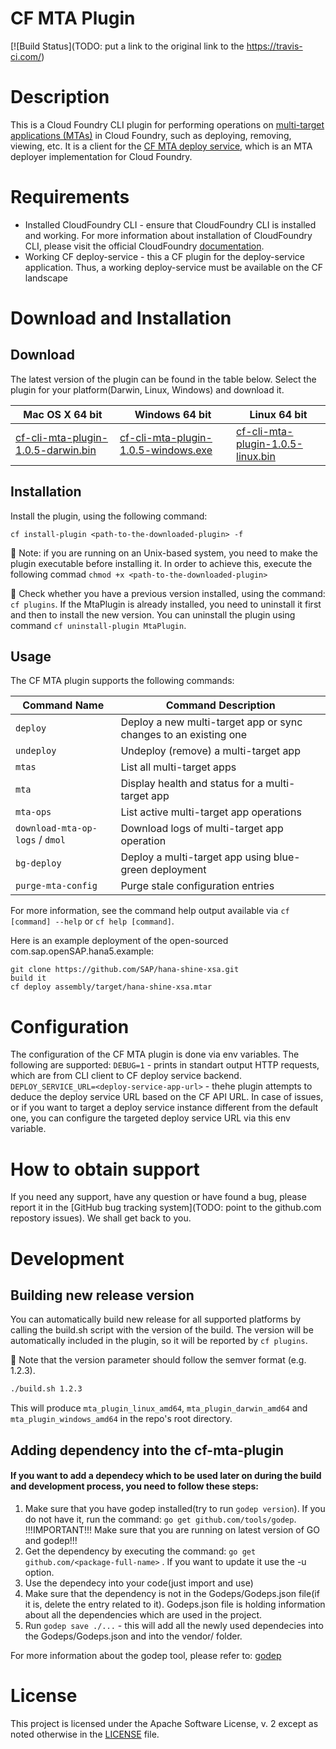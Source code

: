 # CF MTA Plugin

[![Build Status](TODO: put a link to the original link to the https://travis-ci.com/)

# Description

This is a Cloud Foundry CLI plugin for performing operations on [multi-target applications (MTAs)](https://www.sap.com/documents/2016/06/e2f618e4-757c-0010-82c7-eda71af511fa.html) in Cloud Foundry, such as deploying, removing, viewing, etc. It is a client for the [CF MTA deploy service](https://github.com/SAP/cf-mta-deploy-service), which is an MTA deployer implementation for Cloud Foundry.

# Requirements

- Installed CloudFoundry CLI - ensure that CloudFoundry CLI is installed and working. For more information about installation of CloudFoundry CLI, please visit the official CloudFoundry [documentation](https://docs.cloudfoundry.org/cf-cli/install-go-cli.html).
- Working CF deploy-service - this a CF plugin for the deploy-service application. Thus, a working deploy-service must be available on the CF landscape

# Download and Installation

## Download

The latest version of the plugin can be found in the table below. Select the plugin for your platform(Darwin, Linux, Windows) and download it.

Mac OS X 64 bit | Windows 64 bit | Linux 64 bit
--- | --- | ---
[cf-cli-mta-plugin-1.0.5-darwin.bin](https://github.com/SAP/cf-mta-plugin/releases/download/1.0.5/cf-cli-mta-plugin-1.0.5-darwin.bin) | [cf-cli-mta-plugin-1.0.5-windows.exe](https://github.com/SAP/cf-mta-plugin/releases/download/1.0.5/cf-cli-mta-plugin-1.0.5-windows.exe) | [cf-cli-mta-plugin-1.0.5-linux.bin](https://github.com/SAP/cf-mta-plugin/releases/download/1.0.5/cf-cli-mta-plugin-1.0.5-linux.bin) |


## Installation

Install the plugin, using the following command:

```
cf install-plugin <path-to-the-downloaded-plugin> -f
```
:rotating_light: Note: if you are running on an Unix-based system, you need to make the plugin executable before installing it. In order to achieve this, execute the following commad `chmod +x <path-to-the-downloaded-plugin>`

:rotating_light: Check whether you have a previous version installed, using the command: `cf plugins`. If the MtaPlugin is already installed, you need to uninstall it first and then to install the new version. You can uninstall the plugin using command `cf uninstall-plugin MtaPlugin`.

## Usage

The CF MTA plugin supports the following commands:

Command Name | Command Description
--- | ---
`deploy` | Deploy a new multi-target app or sync changes to an existing one
`undeploy` | Undeploy (remove) a multi-target app
`mtas` | List all multi-target apps
`mta` | Display health and status for a multi-target app
`mta-ops` | List active multi-target app operations
`download-mta-op-logs` / `dmol` | Download logs of multi-target app operation
`bg-deploy` | Deploy a multi-target app using blue-green deployment
`purge-mta-config` | Purge stale configuration entries

For more information, see the command help output available via `cf [command] --help` or `cf help [command]`.

Here is an example deployment of the open-sourced com.sap.openSAP.hana5.example:
```
git clone https://github.com/SAP/hana-shine-xsa.git
build it
cf deploy assembly/target/hana-shine-xsa.mtar
```

# Configuration     
The configuration of the CF MTA plugin is done via env variables. The following are supported:
   `DEBUG=1` - prints in standart output HTTP requests, which are from CLI client to CF deploy service backend.
   `DEPLOY_SERVICE_URL=<deploy-service-app-url>` - thehe plugin attempts to deduce the deploy service URL based on the CF API URL. In case of issues, or if you want to target a deploy service instance different from the default one, you can configure the targeted deploy service URL via this env variable.

# How to obtain support

If you need any support, have any question or have found a bug, please report it in the [GitHub bug tracking system](TODO: point to the github.com repostory issues). We shall get back to you.

# Development

## Building new release version
You can automatically build new release for all supported platforms by calling the build.sh script with the version of the build.
The version will be automatically included in the plugin, so it will be reported by `cf plugins`.

:rotating_light: Note that the version parameter should follow the semver format (e.g. 1.2.3).
```bash
./build.sh 1.2.3
```

This will produce `mta_plugin_linux_amd64`, `mta_plugin_darwin_amd64` and `mta_plugin_windows_amd64` in the repo's root directory.

## Adding dependency into the cf-mta-plugin
#### If you want to add a dependecy which to be used later on during the build and development process, you need to follow these steps:
1.  Make sure that you have godep installed(try to run `godep version`). If you do not have it, run the command: `go get github.com/tools/godep`. !!!IMPORTANT!!! Make sure that you are running on latest version of GO and godep!!!
2.  Get the dependency by executing the command: `go get github.com/<package-full-name>` . If you want to update it use the -u option.
3.  Use the dependecy into your code(just import and use)
4.  Make sure that the dependency is not in the Godeps/Godeps.json file(if it is, delete the entry related to it). Godeps.json file is holding information about all the dependencies which are used in the project.
5.  Run `godep save ./...` - this will add all the newly used dependecies into the Godeps/Godeps.json and into the vendor/ folder.

For more information about the godep tool, please refer to: [godep](https://github.com/tools/godep)

# License

This project is licensed under the Apache Software License, v. 2 except as noted otherwise in the [LICENSE](https://github.com/SAP/cf-mta-plugin/blob/master/LICENSE) file.

